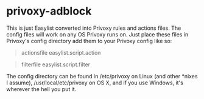 # privoxy-adblock
This is just Easylist converted into Privoxy rules and actions files. The config files will work on any OS Privoxy runs on.
Just place these files in Privoxy's config directory add them to your Privoxy config like so:
>actionsfile easylist.script.action

>filterfile easylist.script.filter

The config directory can be found in /etc/privoxy on Linux (and other *nixes I assume), /usr/local/etc/privoxy on OS X, and if you use Windows, it's wherever the hell you put it.
